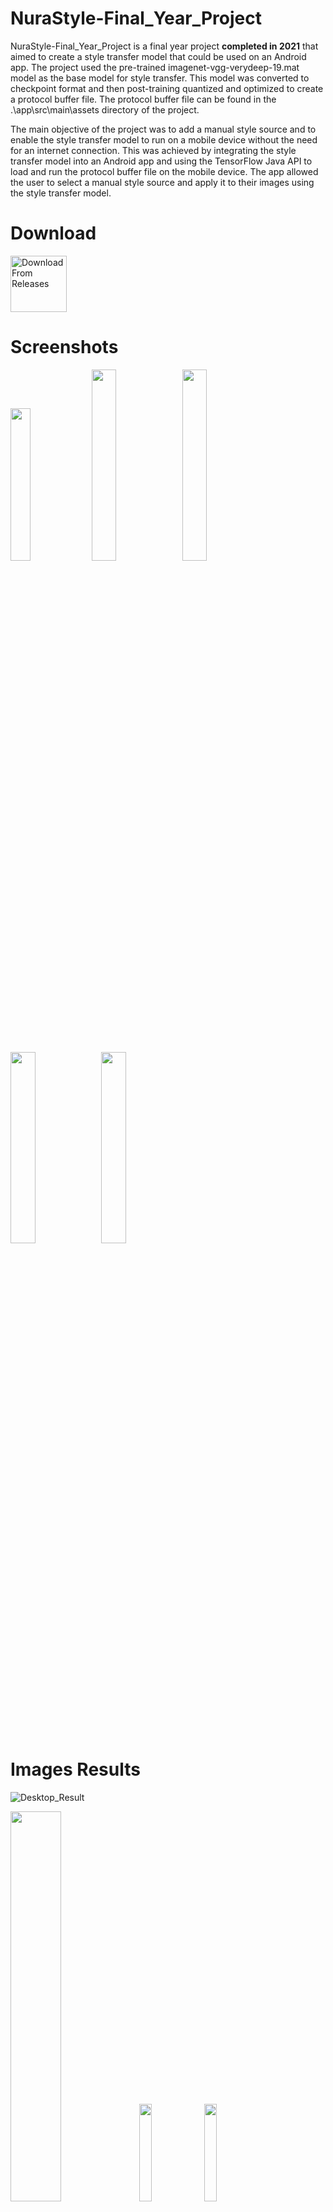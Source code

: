 # NuraStyle-Final_Year_Project
NuraStyle-Final_Year_Project is a final year project **completed in 2021** that aimed to create a style transfer model that could be used on an Android app. The project used the pre-trained imagenet-vgg-verydeep-19.mat model as the base model for style transfer. This model was converted to checkpoint format and then post-training quantized and optimized to create a protocol buffer file. The protocol buffer file can be found in the .\app\src\main\assets directory of the project.

The main objective of the project was to add a manual style source and to enable the style transfer model to run on a mobile device without the need for an internet connection. This was achieved by integrating the style transfer model into an Android app and using the TensorFlow Java API to load and run the protocol buffer file on the mobile device. The app allowed the user to select a manual style source and apply it to their images using the style transfer model.


# Download
[<img src="https://user-images.githubusercontent.com/56207634/235350726-c7d993df-bfcb-4ee6-90ee-a247f72bd960.png"
     alt="Download From Releases"
     height="90">](https://github.com/UsamaKenway/NuraStyle-Final_Year_Project/releases)

# Screenshots
<img src="https://user-images.githubusercontent.com/56207634/235351714-6419ccd6-82a3-4b28-8f6e-eac4ba10b468.jpeg" width="25%" > <img src="https://user-images.githubusercontent.com/56207634/235351736-b764f652-3607-4e9a-ac92-5243f070a811.png " width="28%" > <img src="https://user-images.githubusercontent.com/56207634/235351741-4d21d054-40a1-4ddf-be5a-c39548f769c2.png" width="28%" > <img src="https://user-images.githubusercontent.com/56207634/235351747-8c3a4ff9-9cdb-42c7-a11e-d8f95b34529a.png" width="28%" > <img src="https://user-images.githubusercontent.com/56207634/235351750-ae49abeb-60b7-493d-ada6-c0f07bfe4568.png" width="28%" >

# Images Results

![Desktop_Result](https://user-images.githubusercontent.com/56207634/235352056-814bc251-2432-4dd2-8b25-b3afc826dfa0.png)


<img src="https://user-images.githubusercontent.com/56207634/235352064-737d8f6a-bc19-4938-9f03-a9f7defe03ba.png" width="40%" > <img src="https://user-images.githubusercontent.com/56207634/235352066-fc6eced0-873e-4cba-afd0-e11cf7df8d97.png" width="20%" > <img src="https://user-images.githubusercontent.com/56207634/235352067-6407c103-f2b0-4964-a16f-9ba669a0cee3.png" width="20%" >
